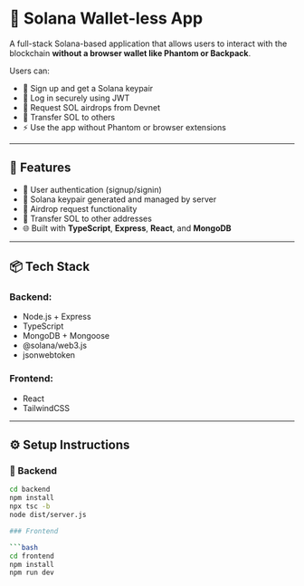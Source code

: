 # 🔐 Solana Wallet-less App

A full-stack Solana-based application that allows users to interact with the blockchain **without a browser wallet like Phantom or Backpack**.

Users can:
- 🔑 Sign up and get a Solana keypair
- 🔐 Log in securely using JWT
- 💸 Request SOL airdrops from Devnet
- 🔁 Transfer SOL to others
- ⚡️ Use the app without Phantom or browser extensions

---

## 🚀 Features

- 🪪 User authentication (signup/signin)
- 🔑 Solana keypair generated and managed by server
- 💸 Airdrop request functionality
- 🔁 Transfer SOL to other addresses
- 🌐 Built with **TypeScript**, **Express**, **React**, and **MongoDB**

---

## 📦 Tech Stack

### Backend:
- Node.js + Express
- TypeScript
- MongoDB + Mongoose
- @solana/web3.js
- jsonwebtoken

### Frontend:
- React
- TailwindCSS 

---

## ⚙️ Setup Instructions

### 🔧 Backend

```bash
cd backend
npm install
npx tsc -b
node dist/server.js

### Frontend

```bash
cd frontend
npm install
npm run dev
